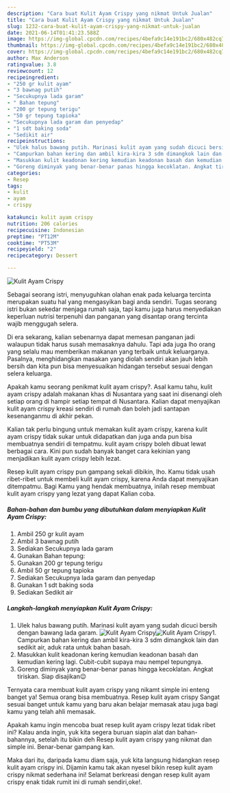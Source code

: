 ```yaml
---
description: "Cara buat Kulit Ayam Crispy yang nikmat Untuk Jualan"
title: "Cara buat Kulit Ayam Crispy yang nikmat Untuk Jualan"
slug: 1232-cara-buat-kulit-ayam-crispy-yang-nikmat-untuk-jualan
date: 2021-06-14T01:41:23.588Z
image: https://img-global.cpcdn.com/recipes/4befa9c14e191bc2/680x482cq70/kulit-ayam-crispy-foto-resep-utama.jpg
thumbnail: https://img-global.cpcdn.com/recipes/4befa9c14e191bc2/680x482cq70/kulit-ayam-crispy-foto-resep-utama.jpg
cover: https://img-global.cpcdn.com/recipes/4befa9c14e191bc2/680x482cq70/kulit-ayam-crispy-foto-resep-utama.jpg
author: Max Anderson
ratingvalue: 3.8
reviewcount: 12
recipeingredient:
- "250 gr kulit ayam"
- "3 bawnag putih"
- "Secukupnya lada garam"
- " Bahan tepung"
- "200 gr tepung terigu"
- "50 gr tepung tapioka"
- "Secukupnya lada garam dan penyedap"
- "1 sdt baking soda"
- "Sedikit air"
recipeinstructions:
- "Ulek halus bawang putih. Marinasi kulit ayam yang sudah dicuci bersih dengan bawang lada garam."
- "Campurkan bahan kering dan ambil kira-kira 3 sdm dimangkok lain dan sedikit air, aduk rata untuk bahan basah."
- "Masukkan kulit keadonan kering kemudian keadonan basah dan kemudian kering lagi. Cubit-cubit supaya mau nempel tepungnya."
- "Goreng diminyak yang benar-benar panas hingga kecoklatan. Angkat tiriskan. Siap disajikan😉"
categories:
- Resep
tags:
- kulit
- ayam
- crispy

katakunci: kulit ayam crispy 
nutrition: 206 calories
recipecuisine: Indonesian
preptime: "PT12M"
cooktime: "PT53M"
recipeyield: "2"
recipecategory: Dessert

---
```



![Kulit Ayam Crispy](https://img-global.cpcdn.com/recipes/4befa9c14e191bc2/680x482cq70/kulit-ayam-crispy-foto-resep-utama.jpg)

Sebagai seorang istri, menyuguhkan olahan enak pada keluarga tercinta merupakan suatu hal yang mengasyikan bagi anda sendiri. Tugas seorang istri bukan sekedar menjaga rumah saja, tapi kamu juga harus menyediakan keperluan nutrisi terpenuhi dan panganan yang disantap orang tercinta wajib menggugah selera.

Di era  sekarang, kalian sebenarnya dapat memesan panganan jadi walaupun tidak harus susah memasaknya dahulu. Tapi ada juga lho orang yang selalu mau memberikan makanan yang terbaik untuk keluarganya. Pasalnya, menghidangkan masakan yang diolah sendiri akan jauh lebih bersih dan kita pun bisa menyesuaikan hidangan tersebut sesuai dengan selera keluarga. 



Apakah kamu seorang penikmat kulit ayam crispy?. Asal kamu tahu, kulit ayam crispy adalah makanan khas di Nusantara yang saat ini disenangi oleh setiap orang di hampir setiap tempat di Nusantara. Kalian dapat menyajikan kulit ayam crispy kreasi sendiri di rumah dan boleh jadi santapan kesenanganmu di akhir pekan.

Kalian tak perlu bingung untuk memakan kulit ayam crispy, karena kulit ayam crispy tidak sukar untuk didapatkan dan juga anda pun bisa membuatnya sendiri di tempatmu. kulit ayam crispy boleh dibuat lewat berbagai cara. Kini pun sudah banyak banget cara kekinian yang menjadikan kulit ayam crispy lebih lezat.

Resep kulit ayam crispy pun gampang sekali dibikin, lho. Kamu tidak usah ribet-ribet untuk membeli kulit ayam crispy, karena Anda dapat menyajikan ditempatmu. Bagi Kamu yang hendak membuatnya, inilah resep membuat kulit ayam crispy yang lezat yang dapat Kalian coba.

<!--inarticleads1-->

##### Bahan-bahan dan bumbu yang dibutuhkan dalam menyiapkan Kulit Ayam Crispy:

1. Ambil 250 gr kulit ayam
1. Ambil 3 bawnag putih
1. Sediakan Secukupnya lada garam
1. Gunakan  Bahan tepung:
1. Gunakan 200 gr tepung terigu
1. Ambil 50 gr tepung tapioka
1. Sediakan Secukupnya lada garam dan penyedap
1. Gunakan 1 sdt baking soda
1. Sediakan Sedikit air




<!--inarticleads2-->

##### Langkah-langkah menyiapkan Kulit Ayam Crispy:

1. Ulek halus bawang putih. Marinasi kulit ayam yang sudah dicuci bersih dengan bawang lada garam.
<img src="https://img-global.cpcdn.com/steps/4ca61f9cb70d16f5/160x128cq70/kulit-ayam-crispy-langkah-memasak-1-foto.jpg" alt="Kulit Ayam Crispy"><img src="https://img-global.cpcdn.com/steps/29ac3c024678ac34/160x128cq70/kulit-ayam-crispy-langkah-memasak-1-foto.jpg" alt="Kulit Ayam Crispy">1. Campurkan bahan kering dan ambil kira-kira 3 sdm dimangkok lain dan sedikit air, aduk rata untuk bahan basah.
1. Masukkan kulit keadonan kering kemudian keadonan basah dan kemudian kering lagi. Cubit-cubit supaya mau nempel tepungnya.
1. Goreng diminyak yang benar-benar panas hingga kecoklatan. Angkat tiriskan. Siap disajikan😉




Ternyata cara membuat kulit ayam crispy yang nikamt simple ini enteng banget ya! Semua orang bisa membuatnya. Resep kulit ayam crispy Sangat sesuai banget untuk kamu yang baru akan belajar memasak atau juga bagi kamu yang telah ahli memasak.

Apakah kamu ingin mencoba buat resep kulit ayam crispy lezat tidak ribet ini? Kalau anda ingin, yuk kita segera buruan siapin alat dan bahan-bahannya, setelah itu bikin deh Resep kulit ayam crispy yang nikmat dan simple ini. Benar-benar gampang kan. 

Maka dari itu, daripada kamu diam saja, yuk kita langsung hidangkan resep kulit ayam crispy ini. Dijamin kamu tak akan nyesel bikin resep kulit ayam crispy nikmat sederhana ini! Selamat berkreasi dengan resep kulit ayam crispy enak tidak rumit ini di rumah sendiri,oke!.

